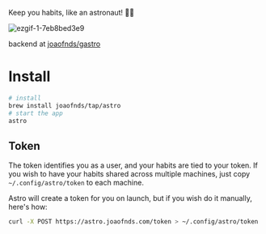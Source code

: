 Keep you habits, like an astronaut! 🧑‍🚀

![ezgif-1-7eb8bed3e9](https://user-images.githubusercontent.com/9938253/193378739-b96de1c2-3106-41ff-aaf2-f02b594bf22f.gif)

backend at [joaofnds/gastro](https://github.com/joaofnds/gastro)

# Install

```sh
# install
brew install joaofnds/tap/astro
# start the app
astro
```

## Token
The token identifies you as a user, and your habits are tied to your token. If you wish to have your habits shared across
multiple machines, just copy `~/.config/astro/token` to each machine.

Astro will create a token for you on launch, but if you wish do it manually, here's how:

```sh
curl -X POST https://astro.joaofnds.com/token > ~/.config/astro/token
```